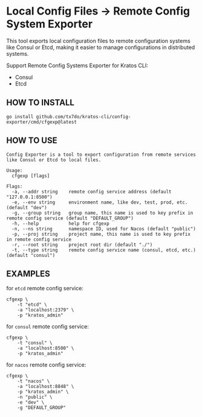 # Local Config Files → Remote Config System Exporter

This tool exports local configuration files to remote configuration systems like Consul or Etcd, making it easier to manage configurations in distributed systems.

Support Remote Config Systems Exporter for Kratos CLI:

- Consul
- Etcd

## HOW TO INSTALL

```shell
go install github.com/tx7do/kratos-cli/config-exporter/cmd/cfgexp@latest
```

## HOW TO USE

```shell
Config Exporter is a tool to export configuration from remote services like Consul or Etcd to local files.

Usage:
  cfgexp [flags]

Flags:
  -a, --addr string    remote config service address (default "127.0.0.1:8500")
  -e, --env string     environment name, like dev, test, prod, etc. (default "dev")
  -g, --group string   group name, this name is used to key prefix in remote config service (default "DEFAULT_GROUP")
  -h, --help           help for cfgexp
  -n, --ns string      namespace ID, used for Nacos (default "public")
  -p, --proj string    project name, this name is used to key prefix in remote config service
  -r, --root string    project root dir (default "./")
  -t, --type string    remote config service name (consul, etcd, etc.) (default "consul")
```

## EXAMPLES

for `etcd` remote config service:

```shell
cfgexp \
    -t "etcd" \
    -a "localhost:2379" \
    -p "kratos_admin"
```

for `consul` remote config service:

```shell
cfgexp \
    -t "consul" \
    -a "localhost:8500" \
    -p "kratos_admin"
```

for `nacos` remote config service:

```shell
cfgexp \
    -t "nacos" \
    -a "localhost:8848" \
    -p "kratos_admin" \
    -n "public" \
    -e "dev" \
    -g "DEFAULT_GROUP"
```
